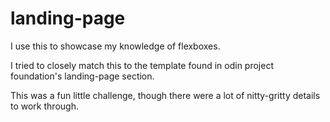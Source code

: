# landing-page

I use this to showcase my knowledge of flexboxes.

I tried to closely match this to the template found in odin project foundation's landing-page section.

This was a fun little challenge, though there were a lot of nitty-gritty details to work through.